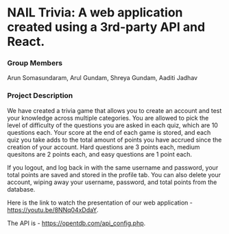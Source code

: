 # NAIL Trivia: A web application created using a 3rd-party API and React.

### Group Members
Arun Somasundaram, Arul Gundam, Shreya Gundam, Aaditi Jadhav

### Project Description
We have created a trivia game that allows you to create an account and test your knowledge across multiple categories. You are allowed to pick the level of difficulty of the questions you are asked in each quiz, which are 10 questions each. Your score at the end of each game is stored, and each quiz you take adds to the total amount of points you have accrued since the creation of your account. Hard questions are 3 points each, medium quesitons are 2 points each, and easy questions are 1 point each. 

If you logout, and log back in with the same username and password, your total points are saved and stored in the profile tab. You can also delete your account, wiping away your username, password, and total points from the database. 

Here is the link to watch the presentation of our web application - https://youtu.be/8NNq04xDdaY.

The API is - https://opentdb.com/api_config.php.
